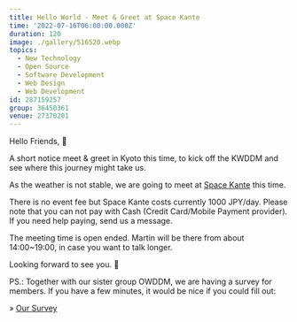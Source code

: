 ```yaml
---
title: Hello World - Meet & Greet at Space Kante
time: '2022-07-16T06:00:00.000Z'
duration: 120
image: ./gallery/516520.webp
topics:
  - New Technology
  - Open Source
  - Software Development
  - Web Design
  - Web Development
id: 287159257
group: 36450361
venue: 27370201
---
```


Hello Friends, 👋

A short notice meet & greet in Kyoto this time, to kick off the KWDDM and see where this journey might take us.

As the weather is not stable, we are going to meet at [Space Kante](https://space-kante.com/kyoto/) this time.

There is no event fee but Space Kante costs currently 1000 JPY/day. Please note that you can not pay with Cash (Credit Card/Mobile Payment provider). If you need help paying, send us a message.

The meeting time is open ended. Martin will be there from about 14:00\~19:00, in case you want to talk longer.

Looking forward to see you. 🤗

PS.: Together with our sister group OWDDM, we are having a survey for members. If you have a few minutes, it would be nice if you could fill out:

» [Our Survey](https://forms.gle/bku9eyxVVwwxmaUX8)
